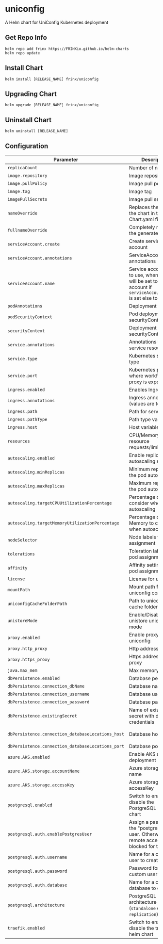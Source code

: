 # uniconfig

A Helm chart for UniConfig Kubernetes deployment

## Get Repo Info

```console
helm repo add frinx https://FRINXio.github.io/helm-charts
helm repo update
```

## Install Chart

```console
helm install [RELEASE_NAME] frinx/uniconfig
```

## Upgrading Chart

```console
helm upgrade [RELEASE_NAME] frinx/uniconfig
```

## Uninstall Chart

```console
helm uninstall [RELEASE_NAME]
```

## Configuration

| Parameter | Description | Default |
|-----------|-------------|---------|
| `replicaCount` | Number of nodes | `1` |
| `image.repository` | Image repository | `frinx/uniconfig` |
| `image.pullPolicy` | Image pull policy | `IfNotPresent` |
| `image.tag` | Image tag | `""` |
| `imagePullSecrets` | Image pull secrets | `[]` |
| `nameOverride` | Replaces the name of the chart in the Chart.yaml file | `""` |
| `fullnameOverride` |  Completely replaces the generated name | `""` |
| `serviceAccount.create` | Create service account | `true` |
| `serviceAccount.annotations` | ServiceAccount annotations | `{}` |
| `serviceAccount.name` | Service account name to use, when empty will be set to created account if `serviceAccount.create` is set else to `default` | `""` |
| `podAnnotations` | Deployment | `{}` |
| `podSecurityContext` | Pod deployment securityContext | `{}` |
| `securityContext` | Deployment securityContext | `{}` |
| `service.annotations` | Annotations for service resource | `{}` |
| `service.type` | Kubernetes service type | `ClusterIP` |
| `service.port` | Kubernetes port where workflow-proxy is exposed | `8181` |
| `ingress.enabled` | Enables Ingress | `false` |
| `ingress.annotations` | Ingress annotations (values are templated) | `{}` |
| `ingress.path` | Path for service  | `/` |
| `ingress.pathType` | Path type variable | `Prefix` |
| `ingress.host` | Host variable | |
| `resources` | CPU/Memory resource requests/limits | `{}` |
| `autoscaling.enabled` | Enable replica autoscaling settings | `false` |
| `autoscaling.minReplicas` | Minimum replicas for the pod autoscaling | `1` |
| `autoscaling.maxReplicas` | Maximum replicas for the pod autoscaling | `100` |
| `autoscaling.targetCPUUtilizationPercentage` | Percentage of CPU to consider when autoscaling | `80` |
| `autoscaling.targetMemoryUtilizationPercentage` | Percentage of Memory to consider when autoscaling | |
| `nodeSelector` | Node labels for pod assignment | `{}` |
| `tolerations` | Toleration labels for pod assignment | `[]` |
| `affinity` | Affinity settings for pod assignment | `{}` |
| `license` | License for uniconfig | |
| `mountPath` | Mount path for uniconfig config files | |
| `uniconfigCacheFolderPath` | Path to uniconfig cache folder | `""` |
| `unistoreMode` | Enable/Disable unistore uniconfig mode | `false` |
| `proxy.enabled` | Enable proxy for uniconfig  | `false` |
| `proxy.http_proxy` | Http address for proxy | `false` |
| `proxy.https_proxy` | Https address for proxy | `false` |
| `java.max_mem` | Max memory for java | `"10G"` |
| `dbPersistence.enabled` | Database persistence | `true` |
| `dbPersistence.connection_dbName` | Database name | `"uniconfig"` |
| `dbPersistence.connection_username` | Database username | `"postgresU"` |
| `dbPersistence.connection_password` | Database password | `"postgresP"` |
| `dbPersistence.existingSecret` | Name of existing secret with database credentials | `` |
| `dbPersistence.connection_databaseLocations_host` | Database host | `"uniconfig-postgres-postgresql"` |
| `dbPersistence.connection_databaseLocations_port` | Database port | `"5432"` |
| `azure.AKS.enabled` | Enable AKS azure deployment | `false` |
| `azure.AKS.storage.accountName` | Azure storage account name | |
| `azure.AKS.storage.accessKey` | Azure storage accessKey | |
| `postgresql.enabled` | Switch to enable or disable the PostgreSQL helm chart | `true` |
| `postgresql.auth.enablePostgresUser` | Assign a password to the "postgres" admin user. Otherwise, remote access will be blocked for this user | `true` |
| `postgresql.auth.username` | Name for a custom user to create | `postgresU` |
| `postgresql.auth.password` | Password for the custom user to create | `postgresP` |
| `postgresql.auth.database` | Name for a custom database to create | `conductor` |
| `postgresql.architecture` | PostgreSQL architecture (`standalone` or `replication`) | `standalone` |
| `traefik.enabled` | Switch to enable or disable the traefik helm chart | `false` |
